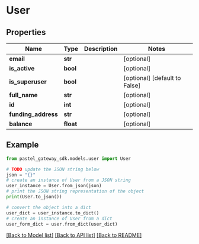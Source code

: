 # User


## Properties

Name | Type | Description | Notes
------------ | ------------- | ------------- | -------------
**email** | **str** |  | [optional] 
**is_active** | **bool** |  | [optional] 
**is_superuser** | **bool** |  | [optional] [default to False]
**full_name** | **str** |  | [optional] 
**id** | **int** |  | [optional] 
**funding_address** | **str** |  | [optional] 
**balance** | **float** |  | [optional] 

## Example

```python
from pastel_gateway_sdk.models.user import User

# TODO update the JSON string below
json = "{}"
# create an instance of User from a JSON string
user_instance = User.from_json(json)
# print the JSON string representation of the object
print(User.to_json())

# convert the object into a dict
user_dict = user_instance.to_dict()
# create an instance of User from a dict
user_form_dict = user.from_dict(user_dict)
```
[[Back to Model list]](../README.md#documentation-for-models) [[Back to API list]](../README.md#documentation-for-api-endpoints) [[Back to README]](../README.md)


